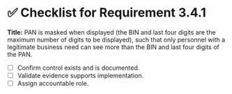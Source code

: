 # ✅ Checklist for Requirement 3.4.1

**Title:** PAN is masked when displayed (the BIN and last four digits are the maximum number of digits to be displayed), such that only personnel with a legitimate business need can see more than the BIN and last four digits of the PAN.

- [ ] Confirm control exists and is documented.
- [ ] Validate evidence supports implementation.
- [ ] Assign accountable role.
